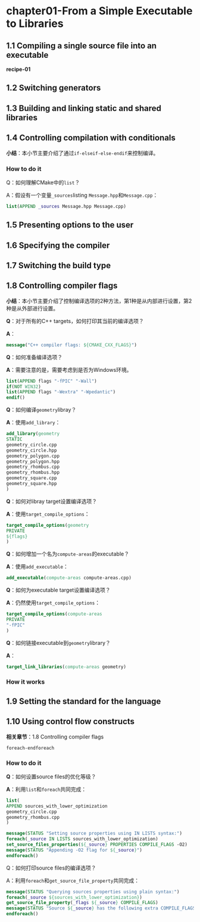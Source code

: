 # chapter01-From a Simple Executable to Libraries

## 1.1 Compiling a single source file into an executable

**recipe-01**

## 1.2 Switching generators

## 1.3 Building and linking static and shared libraries

## 1.4 Controlling compilation with conditionals

**小结**：本小节主要介绍了通过`if-elseif-else-endif`来控制编译。

### How to do it

Q：如何理解CMake中的`list`？

A：假设有一个变量`_sources`listing `Message.hpp`和`Message.cpp`：

```cmake
list(APPEND _sources Message.hpp Message.cpp)
```

## 1.5 Presenting options to the user

## 1.6 Specifying the compiler

## 1.7 Switching the build type

## 1.8 Controlling compiler flags

**小结**：本小节主要介绍了控制编译选项的2种方法，第1种是从内部进行设置，第2种是从外部进行设置。

**Q**：对于所有的C++ targets，如何打印其当前的编译选项？

**A**：

```cmake
message("C++ compiler flags: ${CMAKE_CXX_FLAGS}")
```

**Q**：如何准备编译选项？

**A**：需要注意的是，需要考虑到是否为Windows环境。

```cmake
list(APPEND flags "-fPIC" "-Wall")
if(NOT WIN32)
list(APPEND flags "-Wextra" "-Wpedantic")
endif()
```

**Q**：如何编译`geometry`libray？

**A**：使用`add_library`：

```cmake
add_library(geometry
STATIC
geometry_circle.cpp
geometry_circle.hpp
geometry_polygon.cpp
geometry_polygon.hpp
geometry_rhombus.cpp
geometry_rhombus.hpp
geometry_square.cpp
geometry_square.hpp
)
```

**Q**：如何对libray target设置编译选项？

**A**：使用`target_compile_options`：

```cmake
target_compile_options(geometry
PRIVATE
${flags}
)
```

**Q**：如何增加一个名为`compute-areas`的executable？

**A**：使用`add_executable`：

```cmake
add_executable(compute-areas compute-areas.cpp)
```

**Q**：如何为executable target设置编译选项？

**A**：仍然使用`target_compile_options`：

```cmake
target_compile_options(compute-areas
PRIVATE
"-fPIC"
)
```

**Q**：如何链接executable到`geometry`library？

**A**：

```cmake
target_link_libraries(compute-areas geometry)
```

### How it works

## 1.9 Setting the standard for the language

## 1.10 Using control flow constructs

**相关章节**：1.8 Controlling compiler flags

`foreach-endforeach`

### How to do it

**Q**：如何设置source files的优化等级？

**A**：利用`list`和`foreach`共同完成：

```cmake
list(
APPEND sources_with_lower_optimization
geometry_circle.cpp
geometry_rhombus.cpp
)

message(STATUS "Setting source properties using IN LISTS syntax:")
foreach(_source IN LISTS sources_with_lower_optimization)
set_source_files_properties(${_source} PROPERTIES COMPILE_FLAGS -O2)
message(STATUS "Appending -O2 flag for ${_source}")
endforeach()
```

Q：如何打印source files的编译选项？

A：利用`foreach`和`get_source_file_property`共同完成：

```cmake
message(STATUS "Querying sources properties using plain syntax:")
foreach(_source ${sources_with_lower_optimization})
get_source_file_property(_flags ${_source} COMPILE_FLAGS)
message(STATUS "Source ${_source} has the following extra COMPILE_FLAGS: ${_flags}")
endforeach()
```

